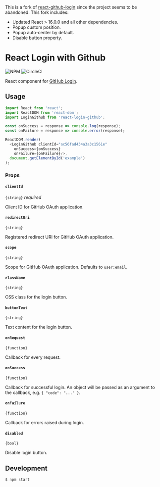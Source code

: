 This is a fork of [react-github-login](https://github.com/checkr/react-github-login) since the project seems to be abandoned. This fork includes:

- Updated React > 16.0.0 and all other dependencies.
- Popup custom position.
- Popup auto-center by default.
- Disable button property.

# React Login with Github

![NPM](https://img.shields.io/npm/v/react-login-github.svg?style=flat)
![CircleCI](https://circleci.com/gh/rlamana/react-login-github.svg?style=shield&circle-token=493b950057f69e68ac8698a9ee189b2132a296e4)

React component for [GitHub Login](https://developer.github.com/v3/oauth/).

## Usage

```js
import React from 'react';
import ReactDOM from 'react-dom';
import LoginGithub from 'react-login-github';

const onSuccess = response => console.log(response);
const onFailure = response => console.error(response);

ReactDOM.render(
  <LoginGithub clientId="ac56fad434a3a3c1561e"
    onSuccess={onSuccess}
    onFailure={onFailure}/>,
  document.getElementById('example')
);
```

### Props

#### `clientId`

`{string}` _required_

Client ID for GitHub OAuth application.

#### `redirectUri`

`{string}`

Registered redirect URI for GitHub OAuth application.

#### `scope`

`{string}`

Scope for GitHub OAuth application. Defaults to `user:email`.

#### `className`

`{string}`

CSS class for the login button.

#### `buttonText`

`{string}`

Text content for the login button.

#### `onRequest`

`{function}`

Callback for every request.

#### `onSuccess`

`{function}`

Callback for successful login. An object will be passed as an argument to the callback, e.g. `{ "code": "..." }`.

#### `onFailure`

`{function}`

Callback for errors raised during login.

#### `disabled`

`{bool}`

Disable login button.


## Development

```sh
$ npm start
```
